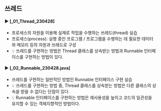 ####
## 쓰레드
####
#### ► [_01_Thread_230428]
- 프로세스의 자원을 이용해 실제로 작업을 수행하는 쓰레드(thread) 실습
- 프로세스(process): 실행 중인 프로그램 / 프로그램을 수행하는 데 필요한 데이터와 메모리 등의 자원과 쓰레드로 구성
- 💡 쓰레드를 구현하는 방법은 Thread 클래스를 상속받는 방법과 Runnable 인터페이스를 구현하는 방법이 있다.
####
#### ► [_02_Runnable_230428.java]
- 쓰레드를 구현하는 일반적인 방법인 Runnable 인터페이스 구현 실습
- 💡 쓰레드를 구현하는 방법 중, Thread 클래스를 상속받는 방법은 다른 클래스의 상속을 받을 수 없다는 단점이 있다.
- 💡 Runnable 인터페이스를 구현하는 방법은 재사용성을 높이고 코드의 일관성을 유지할 수 있는 객체지향적인 방법이다.
####

